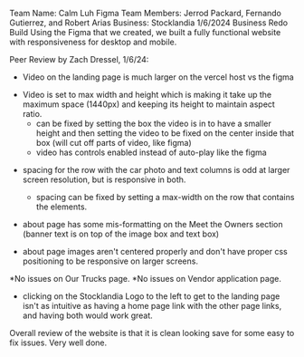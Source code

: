 Team Name: Calm Luh Figma
Team Members: Jerrod Packard, Fernando Gutierrez, and Robert Arias
Business: Stocklandia
1/6/2024
Business Redo Build
Using the Figma that we created, we built a fully functional website with responsiveness for desktop and mobile.


Peer Review by Zach Dressel, 1/6/24:

* Video on the landing page is much larger on the vercel host vs the figma
 - Video is set to max width and height which is making it take up the maximum space (1440px) and keeping its height to maintain aspect ratio.
	- can be fixed by setting the box the video is in to have a smaller height and then setting the video to be fixed on the center inside that box (will cut off parts of video, like figma)
	- video has controls enabled instead of auto-play like the figma

* spacing for the row with the car photo and text columns is odd at larger screen resolution, but is responsive in both.
	- spacing can be fixed by setting a max-width on the row that contains the elements.

* about page has some mis-formatting on the Meet the Owners section (banner text is on top of the image box and text box)
* about page images aren't centered properly and don't have proper css positioning to be responsive on larger screens.

*No issues on Our Trucks page.
*No issues on Vendor application page.

* clicking on the Stocklandia Logo to the left to get to the landing page isn't as intuitive as having a home page link with the other page links, and having both would work great.

Overall review of the website is that it is clean looking save for some easy to fix issues. Very well done.
